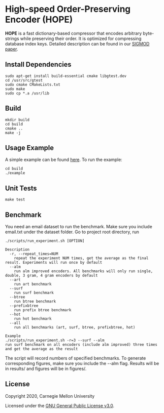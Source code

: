 # High-speed Order-Preserving Encoder (HOPE)

**HOPE** is a fast dictionary-based compressor that encodes
arbitrary byte-strings while preserving their order.
It is optimized for compressing database index keys.
Detailed description can be found in our
[SIGMOD paper](https://arxiv.org/pdf/2003.02391.pdf).

##  Install Dependencies
    sudo apt-get install build-essential cmake libgtest.dev
    cd /usr/src/gtest
    sudo cmake CMakeLists.txt
    sudo make
    sudo cp *.a /usr/lib

## Build
    mkdir build
    cd build
    cmake ..
    make -j

## Usage Example
A simple example can be found [here](https://github.com/efficient/OPE/blob/master/example.cpp). To run the example:
```
cd build
./example
```

## Unit Tests
    make test

## Benchmark
You need an email dataset to run the benchmark. Make sure you include email.txt under the dataset folder. Go to project root directory, run
```
./scripts/run_experiment.sh [OPTION]

Description
  -r, --repeat_times=NUM
    repeat the experiment NUM times, get the average as the final result. Experiments will run once by default
  --alm
    run alm improved encoders. All benchmarks will only run single, double, 3 gram, 4 gram encoders by default
  --art
    run art benchmark
  --surf
    run surf benchmark
  --btree
    run btree benchmark
  --prefixbtree
    run prefix btree benchmark
  --hot
    run hot benchmark
  --all
    run all benchmarks (art, surf, btree, prefixbtree, hot)

Example
./scripts/run_experiment.sh -r=3 --surf --alm
run surf benchmark on all encoders (include alm improved) three times and get the average as the result
```
The script will record numbers of specified benchmarks. To generate corresponding figures, make sure you include the --alm flag. Results will be in results/ and figures will be in figures/.

## License
Copyright 2020, Carnegie Mellon University

Licensed under the [GNU General Public License v3.0](https://github.com/efficient/OPE/blob/master/LICENSE).
